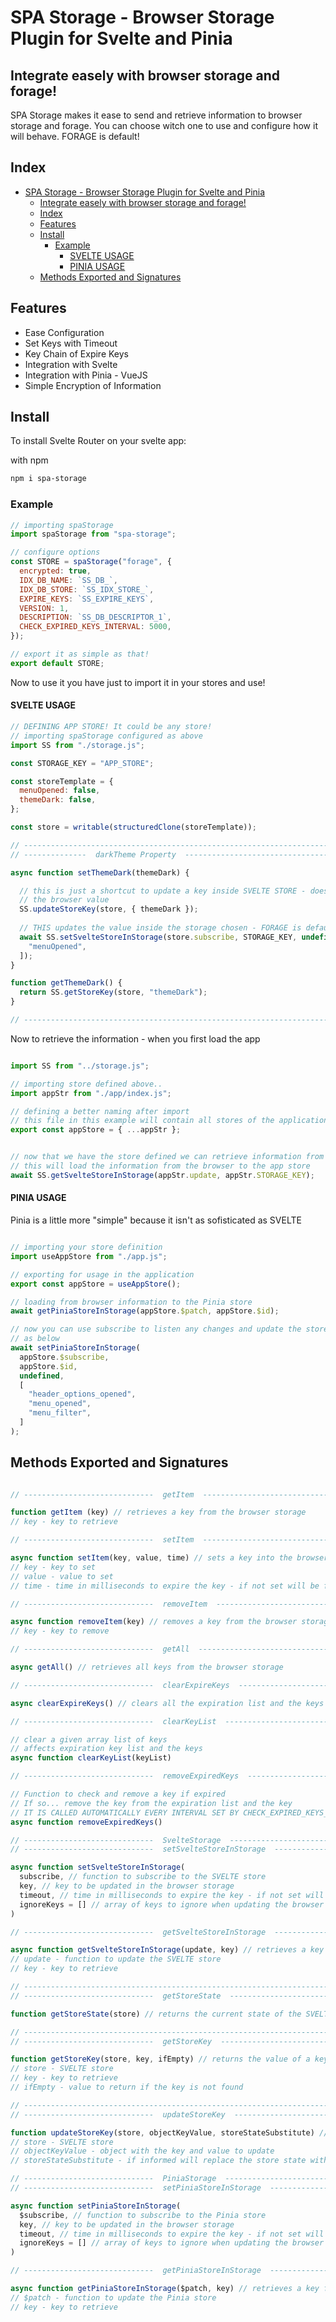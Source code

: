 # SPA Storage - Browser Storage Plugin for Svelte and Pinia

## Integrate easely with browser storage and forage!

SPA Storage makes it ease to send and retrieve information to browser storage and forage.
You can choose witch one to use and configure how it will behave.
FORAGE is default!

## Index

- [SPA Storage - Browser Storage Plugin for Svelte and Pinia](#spa-storage---browser-storage-plugin-for-svelte-and-pinia)
  - [Integrate easely with browser storage and forage!](#integrate-easely-with-browser-storage-and-forage)
  - [Index](#index)
  - [Features](#features)
  - [Install](#install)
    - [Example](#example)
      - [SVELTE USAGE](#svelte-usage)
      - [PINIA USAGE](#pinia-usage)
  - [Methods Exported and Signatures](#methods-exported-and-signatures)


## Features

- Ease Configuration
- Set Keys with Timeout 
- Key Chain of Expire Keys
- Integration with Svelte 
- Integration with Pinia - VueJS
- Simple Encryption of Information

## Install

To install Svelte Router on your svelte app:

with npm

```bash
npm i spa-storage
```

### Example
 
```javascript
// importing spaStorage
import spaStorage from "spa-storage";

// configure options
const STORE = spaStorage("forage", {
  encrypted: true,
  IDX_DB_NAME: `SS_DB_`,
  IDX_DB_STORE: `SS_IDX_STORE_`,
  EXPIRE_KEYS: `SS_EXPIRE_KEYS`,
  VERSION: 1,
  DESCRIPTION: `SS_DB_DESCRIPTOR_1`,
  CHECK_EXPIRED_KEYS_INTERVAL: 5000,
});

// export it as simple as that!
export default STORE;

```

Now to use it you have just to import it in your stores and use!

#### SVELTE USAGE
 
```javascript
// DEFINING APP STORE! It could be any store!
// importing spaStorage configured as above
import SS from "./storage.js";

const STORAGE_KEY = "APP_STORE";

const storeTemplate = {
  menuOpened: false,
  themeDark: false,
};

const store = writable(structuredClone(storeTemplate));

// ------------------------------------------------------------------------------------------------
// --------------  darkTheme Property  ------------------------------------------------------------

async function setThemeDark(themeDark) {

  // this is just a shortcut to update a key inside SVELTE STORE - doesn't update the key into 
  // the browser value
  SS.updateStoreKey(store, { themeDark });
  
  // THIS updates the value inside the storage chosen - FORAGE is default!
  await SS.setSvelteStoreInStorage(store.subscribe, STORAGE_KEY, undefined, [
    "menuOpened",
  ]);
}

function getThemeDark() {
  return SS.getStoreKey(store, "themeDark");
}

// ------------------------------------------------------------------------------------------------

```

Now to retrieve the information - when you first load the app

```javascript

import SS from "../storage.js";

// importing store defined above..
import appStr from "./app/index.js";

// defining a better naming after import
// this file in this example will contain all stores of the application
export const appStore = { ...appStr };


// now that we have the store defined we can retrieve information from the browser navigator
// this will load the information from the browser to the app store
await SS.getSvelteStoreInStorage(appStr.update, appStr.STORAGE_KEY);

```

#### PINIA USAGE

Pinia is a little more "simple" because it isn't as sofisticated as SVELTE

```javascript

// importing your store definition
import useAppStore from "./app.js";

// exporting for usage in the application
export const appStore = useAppStore();

// loading from browser information to the Pinia store
await getPiniaStoreInStorage(appStore.$patch, appStore.$id);

// now you can use subscribe to listen any changes and update the store automatically
// as below
await setPiniaStoreInStorage(
  appStore.$subscribe, 
  appStore.$id, 
  undefined, 
  [
    "header_options_opened",
    "menu_opened",
    "menu_filter",
  ]
);

```

## Methods Exported and Signatures

```javascript

// -----------------------------  getItem  --------------------------------------------------------

function getItem (key) // retrieves a key from the browser storage
// key - key to retrieve

// -----------------------------  setItem  --------------------------------------------------------

async function setItem(key, value, time) // sets a key into the browser storage 
// key - key to set
// value - value to set
// time - time in milliseconds to expire the key - if not set will be forever

// -----------------------------  removeItem  -----------------------------------------------------

async function removeItem(key) // removes a key from the browser storage
// key - key to remove

// -----------------------------  getAll  ---------------------------------------------------------

async getAll() // retrieves all keys from the browser storage

// -----------------------------  clearExpireKeys  ------------------------------------------------

async clearExpireKeys() // clears all the expiration list and the keys

// -----------------------------  clearKeyList  ---------------------------------------------------

// clear a given array list of keys
// affects expiration key list and the keys
async function clearKeyList(keyList)

// -----------------------------  removeExpiredKeys  ----------------------------------------------

// Function to check and remove a key if expired
// If so... remove the key from the expiration list and the key
// IT IS CALLED AUTOMATICALLY EVERY INTERVAL SET BY CHECK_EXPIRED_KEYS_INTERVAL
async function removeExpiredKeys()

// -----------------------------  SvelteStorage  --------------------------------------------------
// -----------------------------  setSvelteStoreInStorage  ----------------------------------------

async function setSvelteStoreInStorage(
  subscribe, // function to subscribe to the SVELTE store
  key, // key to be updated in the browser storage
  timeout, // time in milliseconds to expire the key - if not set will be forever
  ignoreKeys = [] // array of keys to ignore when updating the browser storage - this will be as the keys never existed
)

// -----------------------------  getSvelteStoreInStorage  ----------------------------------------

async function getSvelteStoreInStorage(update, key) // retrieves a key from the browser storage
// update - function to update the SVELTE store
// key - key to retrieve

// ------------------------------------------------------------------------------------------------
// -----------------------------  getStoreState  --------------------------------------------------

function getStoreState(store) // returns the current state of the SVELTE store

// ------------------------------------------------------------------------------------------------
// -----------------------------  getStoreKey  ----------------------------------------------------

function getStoreKey(store, key, ifEmpty) // returns the value of a key from the SVELTE store
// store - SVELTE store
// key - key to retrieve
// ifEmpty - value to return if the key is not found

// ------------------------------------------------------------------------------------------------
// -----------------------------  updateStoreKey  -------------------------------------------------

function updateStoreKey(store, objectKeyValue, storeStateSubstitute) // updates a key in the SVELTE store
// store - SVELTE store
// objectKeyValue - object with the key and value to update
// storeStateSubstitute - if informed will replace the store state with this value

// -----------------------------  PiniaStorage  ---------------------------------------------------
// -----------------------------  setPiniaStoreInStorage  -----------------------------------------

async function setPiniaStoreInStorage(
  $subscribe, // function to subscribe to the Pinia store
  key, // key to be updated in the browser storage
  timeout, // time in milliseconds to expire the key - if not set will be forever
  ignoreKeys = [] // array of keys to ignore when updating the browser storage - this will be as the keys never existed
) 

// -----------------------------  getPiniaStoreInStorage  -----------------------------------------

async function getPiniaStoreInStorage($patch, key) // retrieves a key from the browser storage
// $patch - function to update the Pinia store
// key - key to retrieve


```
